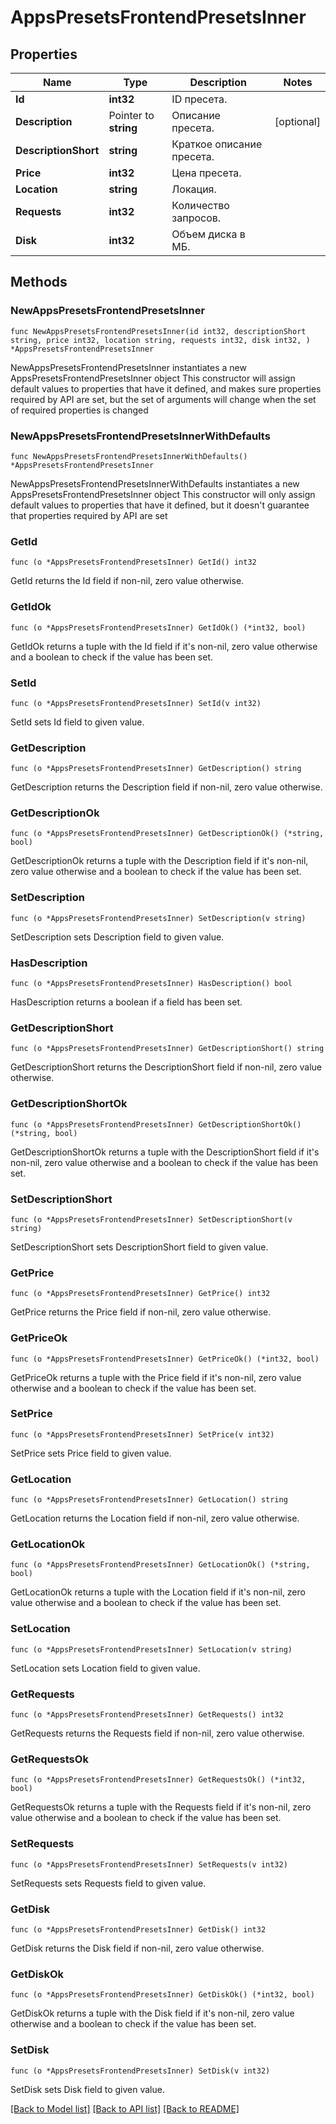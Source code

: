 # AppsPresetsFrontendPresetsInner

## Properties

Name | Type | Description | Notes
------------ | ------------- | ------------- | -------------
**Id** | **int32** | ID пресета. | 
**Description** | Pointer to **string** | Описание пресета. | [optional] 
**DescriptionShort** | **string** | Краткое описание пресета. | 
**Price** | **int32** | Цена пресета. | 
**Location** | **string** | Локация. | 
**Requests** | **int32** | Количество запросов. | 
**Disk** | **int32** | Объем диска в МБ. | 

## Methods

### NewAppsPresetsFrontendPresetsInner

`func NewAppsPresetsFrontendPresetsInner(id int32, descriptionShort string, price int32, location string, requests int32, disk int32, ) *AppsPresetsFrontendPresetsInner`

NewAppsPresetsFrontendPresetsInner instantiates a new AppsPresetsFrontendPresetsInner object
This constructor will assign default values to properties that have it defined,
and makes sure properties required by API are set, but the set of arguments
will change when the set of required properties is changed

### NewAppsPresetsFrontendPresetsInnerWithDefaults

`func NewAppsPresetsFrontendPresetsInnerWithDefaults() *AppsPresetsFrontendPresetsInner`

NewAppsPresetsFrontendPresetsInnerWithDefaults instantiates a new AppsPresetsFrontendPresetsInner object
This constructor will only assign default values to properties that have it defined,
but it doesn't guarantee that properties required by API are set

### GetId

`func (o *AppsPresetsFrontendPresetsInner) GetId() int32`

GetId returns the Id field if non-nil, zero value otherwise.

### GetIdOk

`func (o *AppsPresetsFrontendPresetsInner) GetIdOk() (*int32, bool)`

GetIdOk returns a tuple with the Id field if it's non-nil, zero value otherwise
and a boolean to check if the value has been set.

### SetId

`func (o *AppsPresetsFrontendPresetsInner) SetId(v int32)`

SetId sets Id field to given value.


### GetDescription

`func (o *AppsPresetsFrontendPresetsInner) GetDescription() string`

GetDescription returns the Description field if non-nil, zero value otherwise.

### GetDescriptionOk

`func (o *AppsPresetsFrontendPresetsInner) GetDescriptionOk() (*string, bool)`

GetDescriptionOk returns a tuple with the Description field if it's non-nil, zero value otherwise
and a boolean to check if the value has been set.

### SetDescription

`func (o *AppsPresetsFrontendPresetsInner) SetDescription(v string)`

SetDescription sets Description field to given value.

### HasDescription

`func (o *AppsPresetsFrontendPresetsInner) HasDescription() bool`

HasDescription returns a boolean if a field has been set.

### GetDescriptionShort

`func (o *AppsPresetsFrontendPresetsInner) GetDescriptionShort() string`

GetDescriptionShort returns the DescriptionShort field if non-nil, zero value otherwise.

### GetDescriptionShortOk

`func (o *AppsPresetsFrontendPresetsInner) GetDescriptionShortOk() (*string, bool)`

GetDescriptionShortOk returns a tuple with the DescriptionShort field if it's non-nil, zero value otherwise
and a boolean to check if the value has been set.

### SetDescriptionShort

`func (o *AppsPresetsFrontendPresetsInner) SetDescriptionShort(v string)`

SetDescriptionShort sets DescriptionShort field to given value.


### GetPrice

`func (o *AppsPresetsFrontendPresetsInner) GetPrice() int32`

GetPrice returns the Price field if non-nil, zero value otherwise.

### GetPriceOk

`func (o *AppsPresetsFrontendPresetsInner) GetPriceOk() (*int32, bool)`

GetPriceOk returns a tuple with the Price field if it's non-nil, zero value otherwise
and a boolean to check if the value has been set.

### SetPrice

`func (o *AppsPresetsFrontendPresetsInner) SetPrice(v int32)`

SetPrice sets Price field to given value.


### GetLocation

`func (o *AppsPresetsFrontendPresetsInner) GetLocation() string`

GetLocation returns the Location field if non-nil, zero value otherwise.

### GetLocationOk

`func (o *AppsPresetsFrontendPresetsInner) GetLocationOk() (*string, bool)`

GetLocationOk returns a tuple with the Location field if it's non-nil, zero value otherwise
and a boolean to check if the value has been set.

### SetLocation

`func (o *AppsPresetsFrontendPresetsInner) SetLocation(v string)`

SetLocation sets Location field to given value.


### GetRequests

`func (o *AppsPresetsFrontendPresetsInner) GetRequests() int32`

GetRequests returns the Requests field if non-nil, zero value otherwise.

### GetRequestsOk

`func (o *AppsPresetsFrontendPresetsInner) GetRequestsOk() (*int32, bool)`

GetRequestsOk returns a tuple with the Requests field if it's non-nil, zero value otherwise
and a boolean to check if the value has been set.

### SetRequests

`func (o *AppsPresetsFrontendPresetsInner) SetRequests(v int32)`

SetRequests sets Requests field to given value.


### GetDisk

`func (o *AppsPresetsFrontendPresetsInner) GetDisk() int32`

GetDisk returns the Disk field if non-nil, zero value otherwise.

### GetDiskOk

`func (o *AppsPresetsFrontendPresetsInner) GetDiskOk() (*int32, bool)`

GetDiskOk returns a tuple with the Disk field if it's non-nil, zero value otherwise
and a boolean to check if the value has been set.

### SetDisk

`func (o *AppsPresetsFrontendPresetsInner) SetDisk(v int32)`

SetDisk sets Disk field to given value.



[[Back to Model list]](../README.md#documentation-for-models) [[Back to API list]](../README.md#documentation-for-api-endpoints) [[Back to README]](../README.md)


